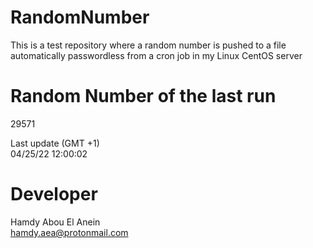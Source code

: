 # RandomNumber    
This is a test repository where a random number is pushed to a file automatically passwordless from a cron job in my Linux CentOS server    
# Random Number of the last run   
29571
      
Last update (GMT +1)    
04/25/22 12:00:02
# Developer    
Hamdy Abou El Anein   
hamdy.aea@protonmail.com
